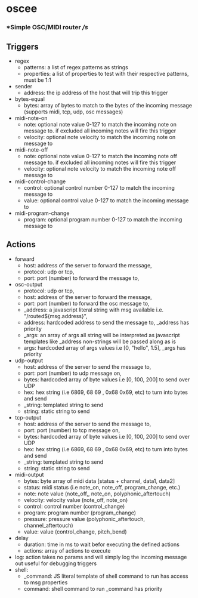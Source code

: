 # oscee

### *Simple OSC/MIDI router _/s_

## Triggers
- regex
    - patterns: a list of regex patterns as strings
    - properties: a list of properties to test with their respective patterns, must be 1:1 
- sender
    - address: the ip address of the host that will trip this trigger
- bytes-equal
    - bytes: array of bytes to match to the bytes of the incoming message (supports midi, tcp, udp, osc messages)
- midi-note-on
    - note: optional note value 0-127 to match the incoming note on message to. if excluded all incoming notes will fire this trigger
    - velocity: optional note velocity to match the incoming note on message to
- midi-note-off
    - note: optional note value 0-127 to match the incoming note off message to. if excluded all incoming notes will fire this trigger
    - velocity: optional note velocity to match the incoming note off message to
- midi-control-change
    - control: optional control number 0-127 to match the incoming message to
    - value: optional control value 0-127 to match the incoming message to
- midi-program-change
    - program: optional program number 0-127 to match the incoming message to

## Actions
- forward
    - host: address of the server to forward the message,
    - protocol: udp or tcp,
    - port: port (number) to forward the message to,
- osc-output
    - protocol: udp or tcp,
    - host: address of the server to forward the message,
    - port: port (number) to forward the osc message to,
    - _address: a javascript literal string with msg available i.e. "/routed${msg.address}",
    - address: hardcoded address to send the message to, _address has priority
    - _args: an array of args all string will be interpreted as javascript templates like _address non-strings will be passed along as is
    - args: hardcoded array of args values i.e [0, "hello", 1.5], _args has priority
- udp-output
    - host: address of the server to send the message to,
    - port: port (number) to udp message on,
    - bytes: hardcoded array of byte values i.e [0, 100, 200] to send over UDP
    - hex: hex string (i.e 6869, 68 69 , 0x68 0x69, etc) to turn into bytes and send
    - _string: templated string to send
    - string: static string to send
- tcp-output
    - host: address of the server to send the message to,
    - port: port (number) to tcp message on,
    - bytes: hardcoded array of byte values i.e [0, 100, 200] to send over UDP
    - hex: hex string (i.e 6869, 68 69 , 0x68 0x69, etc) to turn into bytes and send
    - _string: templated string to send
    - string: static string to send
- midi-output
    - bytes: byte array of midi data [status + channel, data1, data2]
    - status: midi status (i.e note_on, note_off, program_change, etc.)
    - note: note value (note_off,, note_on, polyphonic_aftertouch)
    - velocity: velocity value (note_off, note_on)
    - control: control number (control_change)
    - program: program number (program_change)
    - pressure: pressure value (polyphonic_aftertouch, channel_aftertouch)
    - value: value (control_change, pitch_bend)
- delay
    - duration: time in ms to wait befor executing the defined actions
    - actions: array of actions to execute
- log: action takes no params and will simply log the incoming message out useful for debugging triggers
- shell:
    - _command: JS literal template of shell command to run has access to msg properties
    - command: shell command to run _command has priority
